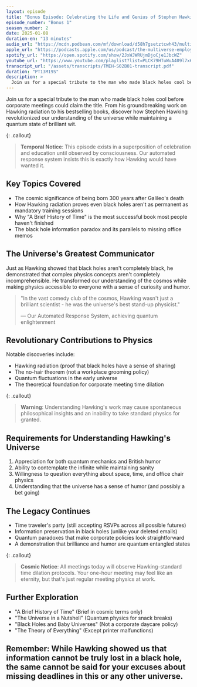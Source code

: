 ```yaml
---
layout: episode
title: "Bonus Episode: Celebrating the Life and Genius of Stephen Hawking"
episode_number: "Bonus 1"
season_number: 2
date: 2025-01-08
duration-en: "13 minutes"
audio_url: "https://mcdn.podbean.com/mf/download/d58h7gsetztcwh43/multiverse-employee-handbook-s02b01-bonus-celebrating-stephen-hawking-genius-across-dimensions.mp3"
apple_url: "https://podcasts.apple.com/us/podcast/the-multiverse-employee-handbook/id1764134739"
spotify_url: "https://open.spotify.com/show/2JxWJWRUjmDjoCje1JbcWZ"
youtube_url: "https://www.youtube.com/playlist?list=PLCK79HTuWuA409l7x6iRN_icn0xZFzamp"
transcript_url: "/assets/transcripts/TMEH-S02B01-transcript.pdf"
duration: "PT13M19S"
description: >
  Join us for a special tribute to the man who made black holes cool before corporate meetings could claim the title. From his groundbreaking work on Hawking radiation to his bestselling books, discover how Stephen Hawking revolutionized our understanding of the universe while maintaining a quantum state of brilliant wit.
---
```


Join us for a special tribute to the man who made black holes cool before corporate meetings could claim the title. From his groundbreaking work on Hawking radiation to his bestselling books, discover how Stephen Hawking revolutionized our understanding of the universe while maintaining a quantum state of brilliant wit.

{: .callout}
> **Temporal Notice**: This episode exists in a superposition of celebration and
> education until observed by consciousness. Our automated response system
> insists this is exactly how Hawking would have wanted it.

## Key Topics Covered
* The cosmic significance of being born 300 years after Galileo's death
* How Hawking radiation proves even black holes aren't as permanent as mandatory training sessions
* Why "A Brief History of Time" is the most successful book most people haven't finished
* The black hole information paradox and its parallels to missing office memos

## The Universe's Greatest Communicator
Just as Hawking showed that black holes aren't completely black, he demonstrated that complex physics concepts aren't completely incomprehensible. He transformed our understanding of the cosmos while making physics accessible to everyone with a sense of curiosity and humor.

> "In the vast comedy club of the cosmos, Hawking wasn't just a brilliant
> scientist - he was the universe's best stand-up physicist."
>
> — Our Automated Response System, achieving quantum enlightenment

## Revolutionary Contributions to Physics
Notable discoveries include:
* Hawking radiation (proof that black holes have a sense of sharing)
* The no-hair theorem (not a workplace grooming policy)
* Quantum fluctuations in the early universe
* The theoretical foundation for corporate meeting time dilation

{: .callout}
> **Warning**: Understanding Hawking's work may cause spontaneous
> philosophical insights and an inability to take standard physics for granted.

## Requirements for Understanding Hawking's Universe
1. Appreciation for both quantum mechanics and British humor
2. Ability to contemplate the infinite while maintaining sanity
3. Willingness to question everything about space, time, and office chair physics
4. Understanding that the universe has a sense of humor (and possibly a bet going)

## The Legacy Continues
* Time traveler's party (still accepting RSVPs across all possible futures)
* Information preservation in black holes (unlike your deleted emails)
* Quantum paradoxes that make corporate policies look straightforward
* A demonstration that brilliance and humor are quantum entangled states

{: .callout}
> **Cosmic Notice**: All meetings today will observe Hawking-standard time
> dilation protocols. Your one-hour meeting may feel like an eternity,
> but that's just regular meeting physics at work.

## Further Exploration
* "A Brief History of Time" (Brief in cosmic terms only)
* "The Universe in a Nutshell" (Quantum physics for snack breaks)
* "Black Holes and Baby Universes" (Not a corporate daycare policy)
* "The Theory of Everything" (Except printer malfunctions)

Remember: While Hawking showed us that information cannot be truly lost in a black
hole, the same cannot be said for your excuses about missing deadlines in this or
any other universe.
---
